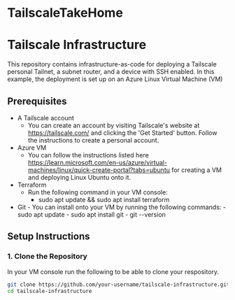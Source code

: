 # TailscaleTakeHome
# Tailscale Infrastructure

This repository contains infrastructure-as-code for deploying a Tailscale personal Tailnet, a subnet router, and a device with SSH enabled. In this example, the deployment is set up on an Azure Linux Virtual Machine (VM)

## Prerequisites

- A Tailscale account
     - You can create an account by visiting Tailscale's website at https://tailscale.com/ and clicking the 'Get Started' button. Follow the instructions to create a personal account.
- Azure VM
     - You can follow the instructions listed here https://learn.microsoft.com/en-us/azure/virtual-machines/linux/quick-create-portal?tabs=ubuntu for creating a VM and deploying Linux Ubuntu onto it.
- Terraform
    - Run the following command in your VM console:
      - sudo apt update && sudo apt install terraform
- Git
      - You can install onto your VM by running the following commands:
          - sudo apt update
          - sudo apt install git
          - git --version

## Setup Instructions

### 1. Clone the Repository

In your VM console run the following to be able to clone your respository.
```bash
git clone https://github.com/your-username/tailscale-infrastructure.git
cd tailscale-infrastructure
